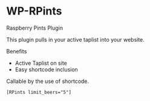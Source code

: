 # WP-RPints
Raspberry Pints Plugin

This plugin pulls in your active taplist into your website.

Benefits

- Active Taplist on site
- Easy shortcode inclusion


Callable by the use of shortcode.

```
[RPints limit_beers="5"]
```
